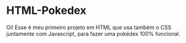 # HTML-Pokedex
 Oi! Esse é meu primeiro projeto em HTML que usa também o CSS juntamente com Javascript, para fazer uma pokédex 100% funcional.
